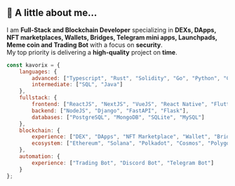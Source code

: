 ## 👻 A little about me...  
I am **Full-Stack and Blockchain Developer** specializing in **DEXs, DApps, NFT marketplaces, Wallets, Bridges, Telegram mini apps, Launchpads, Meme coin and Trading Bot** with a focus on **security**.  
My top priority is delivering a **high-quality** project on **time**.  


```javascript
const kavorix = {
    languages: {
        advanced: ["Typescript", "Rust", "Solidity", "Go", "Python", "C++"],
        intermediate: ["SQL", "Java"]
    },
    fullstack: {
        frontend: ["ReactJS", "NextJS", "VueJS", "React Native", "Flutter"],
        backend: ["NodeJS", "Django", "FastAPI", "Flask"],
        databases: ["PostgreSQL", "MongoDB", "SQLite", "MySQL"]
    },
    blockchain: {
        experience: ["DEX", "DApps", "NFT Marketplace", "Wallet", "Bridges", "Telegram Mini App", "Launchpads"],
        ecosystem: ["Ethereum", "Solana", "Polkadot", "Cosmos", "Polygon", "Ton", "Tron"]
    },
    automation: {
        experience: ["Trading Bot", "Discord Bot", "Telegram Bot"]
    }
};

```

